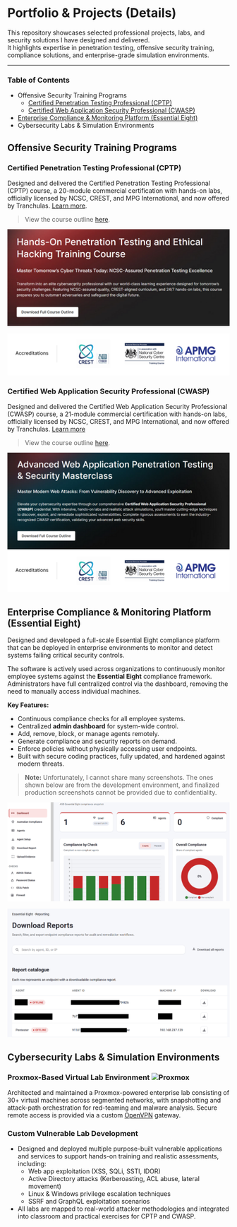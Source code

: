 # Portfolio & Projects (Details)

This repository showcases selected professional projects, labs, and security solutions I have designed and delivered.  
It highlights expertise in penetration testing, offensive security training, compliance solutions, and enterprise-grade simulation environments.  

---

### Table of Contents
- Offensive Security Training Programs
  -  [Certified Penetration Testing Professional (CPTP)](#certified-penetration-testing-professional-cptp)
  -  [Certified Web Application Security Professional (CWASP)](#certified-web-application-security-professional-cwasp)
- [Enterprise Compliance & Monitoring Platform (Essential Eight)](#enterprise-compliance--monitoring-platform-essential-eight)
- Cybersecurity Labs & Simulation Environments


## Offensive Security Training Programs

### Certified Penetration Testing Professional (CPTP)

Designed and delivered the Certified Penetration Testing Professional (CPTP) course, a 20-module commercial certification with hands-on labs, officially licensed by NCSC, CREST, and MPG International, and now offered by Tranchulas. [Learn more](https://tranchulas.com/course/hands-on-penetration-testing-and-ethical-hacking-training-course/).

> View the course outline [here](https://tranchulas.com/wp-content/uploads/2025/06/Tranchulas_Penetration_Testing_Ethical_Hacking_Training_Outline.pdf).

![CPTP Information](/media/cptp.png)

![CPTP Course Accreditations](/media/cptp-accreditations.png)

### Certified Web Application Security Professional (CWASP)

Designed and delivered the Certified Web Application Security Professional (CWASP) course, a 21-module commercial certification with hands-on labs, officially licensed by NCSC, CREST, and MPG International, and now offered by Tranchulas. [Learn more](https://tranchulas.com/course/advanced-web-application-penetration-testing-security-training/)

> View the course outline [here](https://tranchulas.com/wp-content/uploads/2025/03/Web-Application-Penetration-Testing-course.pdf).  

![alt text](/media/cwasp.png)
![CPTP Course Accreditations](/media/cptp-accreditations.png)

## Enterprise Compliance & Monitoring Platform (Essential Eight)

Designed and developed a full-scale Essential Eight compliance platform that can be deployed in enterprise environments to monitor and detect systems failing critical security controls.

The software is actively used across organizations to continuously monitor employee systems against the **Essential Eight** compliance framework.  
Administrators have full centralized control via the dashboard, removing the need to manually access individual machines.

**Key Features:**
- Continuous compliance checks for all employee systems.  
- Centralized **admin dashboard** for system-wide control.  
- Add, remove, block, or manage agents remotely.  
- Generate compliance and security reports on demand.  
- Enforce policies without physically accessing user endpoints.  
- Built with secure coding practices, fully updated, and hardened against modern threats.  

> **Note:** Unfortunately, I cannot share many screenshots. The ones shown below are from the development environment, and finalized production screenshots cannot be provided due to confidentiality.  

![Front-end Dashboard](/media/dashboard.png)

![Automatic Report Generation](/media/auto-report-generation.png)

## Cybersecurity Labs & Simulation Environments

### Proxmox-Based Virtual Lab Environment</b>  ![Proxmox](https://img.shields.io/badge/Proxmox-333333?style=plastic&logo=proxmox&logoColor=E57000)  
Architected and maintained a Proxmox-powered enterprise lab consisting of 30+ virtual machines across segmented networks, with snapshotting and attack-path orchestration for red-teaming and malware analysis. Secure remote access is provided via a custom [OpenVPN](https://medium.com/@bericontraster/step-by-step-guide-setting-up-and-troubleshooting-openvpn-on-ubuntu-24-04-513b2341934e) gateway.  

### Custom Vulnerable Lab Development 
  - Designed and deployed multiple purpose-built vulnerable applications and services to support hands-on training and realistic assessments, including:  
    - Web app exploitation (XSS, SQLi, SSTI, IDOR)  
    - Active Directory attacks (Kerberoasting, ACL abuse, lateral movement)  
    - Linux & Windows privilege escalation techniques  
    - SSRF and GraphQL exploitation scenarios  
  - All labs are mapped to real-world attacker methodologies and integrated into classroom and practical exercises for CPTP and CWASP.
